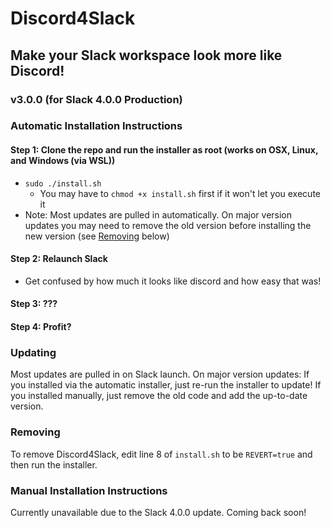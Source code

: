 # Discord4Slack

## Make your Slack workspace look more like Discord!

### v3.0.0 (for Slack 4.0.0 Production)

### Automatic Installation Instructions

#### Step 1: Clone the repo and run the installer as root (works on OSX, Linux, and Windows (via WSL))

- `sudo ./install.sh`
  - You may have to `chmod +x install.sh` first if it won't let you execute it
- Note: Most updates are pulled in automatically. On major version updates you may need to remove the old version before installing the new version (see [Removing](#Removing) below)

#### Step 2: Relaunch Slack

- Get confused by how much it looks like discord and how easy that was!

#### Step 3: ???

#### Step 4: Profit?

### Updating

Most updates are pulled in on Slack launch. On major version updates: If you installed via the automatic installer, just re-run the installer to update! If you installed manually, just remove the old code and add the up-to-date version.

### Removing

To remove Discord4Slack, edit line 8 of `install.sh` to be `REVERT=true` and then run the installer.

### Manual Installation Instructions

Currently unavailable due to the Slack 4.0.0 update. Coming back soon!
